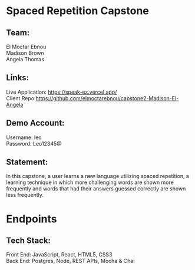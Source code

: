 # Spaced Repetition Capstone

## Team:
El Moctar Ebnou
<br/>
Madison Brown
<br/>
Angela Thomas

## Links:

Live Application: https://speak-ez.vercel.app/
<br/>
Client Repo:https://github.com/elmoctarebnou/capstone2-Madison-El-Angela
<br/>

## Demo Account:

Username: leo
<br/>
Password: Leo12345@

## Statement:

In this capstone, a user learns a new language utilizing spaced repetition, a learning technique in which more challenging words are shown more frequently and words that had their answers guessed correctly are shown less frequently. 

# Endpoints

## Tech Stack:
Front End: JavaScript, React, HTML5, CSS3
<br/>
Back End: Postgres, Node, REST APIs, Mocha & Chai